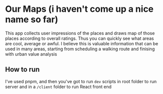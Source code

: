 # Our Maps (i haven't come up a nice name so far)

This app collects user impressions of the places and draws map of those places according to overall ratings.
Thus you can quickly see what areas are cool, average or awful. I believe this is valuable information that can be used in many areas, starting from scheduling a walking route and finising with urban value analysis

## How to run

I've used pnpm, and then you've got to run `dev` scripts in root folder to run server and in a `/client` folder to run React front end